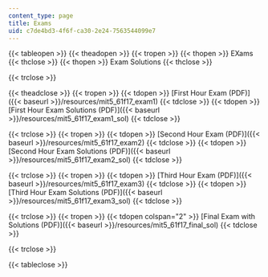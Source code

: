 ```yaml
---
content_type: page
title: Exams
uid: c7de4bd3-4f6f-ca30-2e24-7563544099e7
---
```


{{< tableopen >}}
{{< theadopen >}}
{{< tropen >}}
{{< thopen >}}
EXams
{{< thclose >}}
{{< thopen >}}
Exam Solutions
{{< thclose >}}

{{< trclose >}}

{{< theadclose >}}
{{< tropen >}}
{{< tdopen >}}
[First Hour Exam (PDF)]({{< baseurl >}}/resources/mit5_61f17_exam1)
{{< tdclose >}}
{{< tdopen >}}
[First Hour Exam Solutions (PDF)]({{< baseurl >}}/resources/mit5_61f17_exam1_sol)
{{< tdclose >}}

{{< trclose >}}
{{< tropen >}}
{{< tdopen >}}
[Second Hour Exam (PDF)]({{< baseurl >}}/resources/mit5_61f17_exam2)
{{< tdclose >}}
{{< tdopen >}}
[Second Hour Exam Solutions (PDF)]({{< baseurl >}}/resources/mit5_61f17_exam2_sol)
{{< tdclose >}}

{{< trclose >}}
{{< tropen >}}
{{< tdopen >}}
[Third Hour Exam (PDF)]({{< baseurl >}}/resources/mit5_61f17_exam3)
{{< tdclose >}}
{{< tdopen >}}
[Third Hour Exam Solutions (PDF)]({{< baseurl >}}/resources/mit5_61f17_exam3_sol)
{{< tdclose >}}

{{< trclose >}}
{{< tropen >}}
{{< tdopen colspan="2" >}}
[Final Exam with Solutions (PDF)]({{< baseurl >}}/resources/mit5_61f17_final_sol)
{{< tdclose >}}

{{< trclose >}}

{{< tableclose >}}